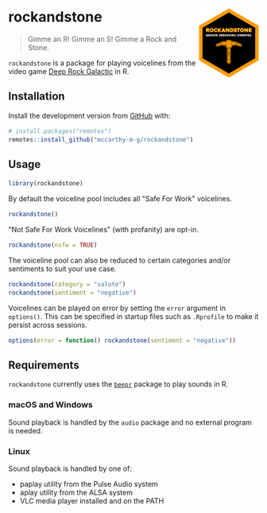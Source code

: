 # rockandstone <a href='https://mccarthy-m-g.github.io/rockandstone/'><img src='man/figures/logo.png' align="right" height="139"/></a>

> Gimme an R! Gimme an S! Gimme a Rock and Stone.

`rockandstone` is a package for playing voicelines from the video game [Deep Rock Galactic](https://www.deeprockgalactic.com) in R.

## Installation

Install the development version from [GitHub](https://github.com/) with:

```r
# install.packages("remotes")
remotes::install_github("mccarthy-m-g/rockandstone")
```

## Usage

```r
library(rockandstone)
```

By default the voiceline pool includes all "Safe For Work" voicelines.

```r
rockandstone()
```

"Not Safe For Work Voicelines" (with profanity) are opt-in.

```r
rockandstone(nsfw = TRUE)
```

The voiceline pool can also be reduced to certain categories and/or sentiments to suit your use case.

```r
rockandstone(category = "salute")
rockandstone(sentiment = "negative")
```

Voicelines can be played on error by setting the `error` argument in `options()`. This can be specified in startup files such as `.Rprofile` to make it persist across sessions. 

```r
options(error = function() rockandstone(sentiment = "negative"))
```

## Requirements

`rockandstone` currently uses the [`beepr`](https://github.com/rasmusab/beepr) package to play sounds in R.

### macOS and Windows

Sound playback is handled by the `audio` package and no external program is needed.

### Linux

Sound playback is handled by one of:

- paplay utility from the Pulse Audio system
- aplay utility from the ALSA system
- VLC media player installed and on the PATH
